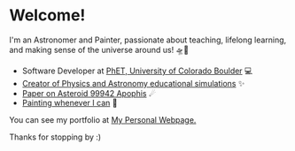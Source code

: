 # Welcome! 

I'm an Astronomer and Painter, passionate about teaching, lifelong learning, and making sense of the universe around us! 🛸📡
+ Software Developer at [PhET, University of Colorado Boulder](https://phet.colorado.edu/) 💻
+ [Creator of Physics and Astronomy educational simulations](https://agustinvallejo.github.io/games.html) ✨
+ [Paper on Asteroid 99942 Apophis](https://academic.oup.com/mnras/article-abstract/518/3/4438/6794284?redirectedFrom=fulltext&login=false) ☄
+ [Painting whenever I can](https://agusvallejo.art/art.html) 🎨


You can see my portfolio at [My Personal Webpage.](https://agustinvallejo.github.io)

Thanks for stopping by :)
